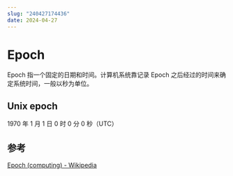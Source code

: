 ```yaml
---
slug: "240427174436"
date: 2024-04-27
---
```


# Epoch

Epoch 指一个固定的日期和时间。计算机系统靠记录 Epoch 之后经过的时间来确定系统时间，一般以秒为单位。

## Unix epoch

1970 年 1 月 1 日 0 时 0 分 0 秒（UTC）

## 参考

[Epoch (computing) - Wikipedia](https://en.wikipedia.org/wiki/Epoch_(computing))

